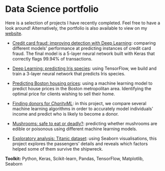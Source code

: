 # Data Science portfolio

Here is a selection of projects I have recently completed. Feel free to have a look around! Alternatively, the portfolio is also available to view on my [website](https://lauracollard.github.io).

- [Credit card fraud: improving detection with Deep Learning](https://github.com/LauraCollard/data_science_portfolio/tree/master/credit_card_fraud): comparing different models' performance at predicting instances of credit card fraud. The final model is a 5-layer neural network built with Keras that correctly flags 99.94% of transactions.

- [Deep Learning: predicting Iris species](https://github.com/LauraCollard/deep_learning_iris): using TensorFlow, we build and train a 3-layer neural network that predicts Iris species.

- [Predicting Boston housing prices](https://github.com/LauraCollard/boston_housing): using a machine learning model to predict house prices in the Boston metropolitan area. Identifying the optimal price for clients wishing to sell their home.

- [Finding donors for *CharityML*](https://github.com/LauraCollard/finding_donors_for_charity): in this project, we compare several machine learning algorithms in order to accurately model individuals' income and predict who is likely to become a donor.

- [Mushrooms: safe to eat or deadly?](https://github.com/LauraCollard/data_science_portfolio/tree/master/poisonous_mushrooms): predicting whether mushrooms are edible or poisonous using different machine learning models.

- [Exploratory analysis: Titanic dataset](https://github.com/LauraCollard/titanic_expl_analysis): using Seaborn visualisations, this project explores the passengers' details and reveals which factors helped some of them survive the shipwreck.


**Toolkit:** Python, Keras, Scikit-learn, Pandas, TensorFlow, Matplotlib, Seaborn
